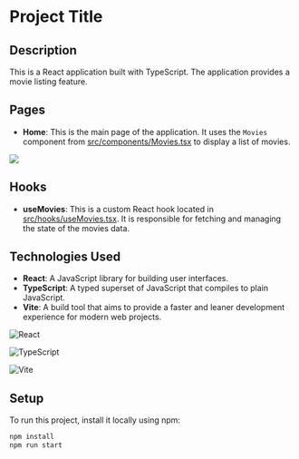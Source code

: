 # Project Title

## Description
This is a React application built with TypeScript. The application provides a movie listing feature.

## Pages
- **Home**: This is the main page of the application. It uses the `Movies` component from [src/components/Movies.tsx](src/components/Movies.tsx) to display a list of movies.

![](/readmeSources/moviesSearcher.gif)

## Hooks
- **useMovies**: This is a custom React hook located in [src/hooks/useMovies.tsx](src/hooks/useMovies.tsx). It is responsible for fetching and managing the state of the movies data.

## Technologies Used
- **React**: A JavaScript library for building user interfaces.
- **TypeScript**: A typed superset of JavaScript that compiles to plain JavaScript.
- **Vite**: A build tool that aims to provide a faster and leaner development experience for modern web projects.

![React](https://img.shields.io/badge/react-%2320232a.svg?style=for-the-badge&logo=react&logoColor=%2361DAFB)

![TypeScript](https://img.shields.io/badge/typescript-%23007ACC.svg?style=for-the-badge&logo=typescript&logoColor=white)

![Vite](https://img.shields.io/badge/vite-%23646CFF.svg?style=for-the-badge&logo=vite&logoColor=white)

## Setup
To run this project, install it locally using npm:

```sh
npm install
npm run start